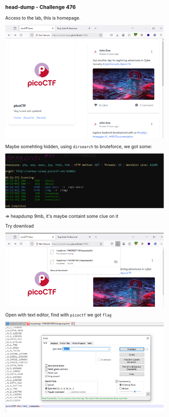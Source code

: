 ### head-dump - Challenge 476

Access to the lab, this is homepage.

![access to the lab](image-1.png)

Maybe somehting hidden, using `dirsearch` to bruteforce, we got some:

![alt text](image-2.png)

=> heapdump 9mb, it's maybe containt some clue on it

Try download 

![alt text](image-3.png)

Open with text editor, find with `picoctf` we got `flag`

![alt text](image-4.png)